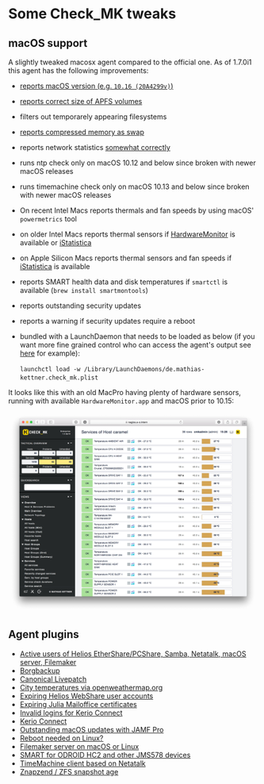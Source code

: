 # Some Check_MK tweaks

## macOS support

A slightly tweaked macosx agent compared to the official one. As of 1.7.0i1 this agent has the following improvements:

  * [reports macOS version (e.g. `10.16 (20A4299v)`)](https://github.com/ThomasKaiser/Check_MK/commit/87e7aa5c79e80441f4d6243408f9442ceb20cf51)
  * [reports correct size of APFS volumes](https://github.com/ThomasKaiser/Check_MK/commit/bed6a9f7d2fe73501aa0e242405f4c1d49b5fc8a#commitcomment-40294001)
  * filters out temporarely appearing filesystems
  * [reports compressed memory as swap](https://github.com/ThomasKaiser/Check_MK/commit/82ab22fb926e7775b5abcd78bb1cbebdcf911e74#commitcomment-34391557)
  * reports network statistics [somewhat correctly](https://github.com/ThomasKaiser/Check_MK/commit/8b080c8bf01277a5710d2022982d1942d49779b8#comments)
  * runs ntp check only on macOS 10.12 and below since broken with newer macOS releases
  * runs timemachine check only on macOS 10.13 and below since broken with newer macOS releases
  * On recent Intel Macs reports thermals and fan speeds by using macOS' `powermetrics` tool
  * on older Intel Macs reports thermal sensors if [HardwareMonitor](https://www.bresink.com/osx/HardwareMonitor.html) is available or [iStatistica](https://www.imagetasks.com/istatistica/)
  * on Apple Silicon Macs reports thermal sensors and fan speeds if [iStatistica](https://www.imagetasks.com/istatistica/) is available
  * reports SMART health data and disk temperatures if `smartctl` is available (`brew install smartmontools`)
  * reports outstanding security updates
  * reports a warning if security updates require a reboot
  * bundled with a LaunchDaemon that needs to be loaded as below (if you want more fine grained control who can access the agent's output see [here](https://github.com/ThomasKaiser/Check_MK/issues/1) for example):

    `launchctl load -w /Library/LaunchDaemons/de.mathias-kettner.check_mk.plist`

It looks like this with an old MacPro having plenty of hardware sensors, running with available `HardwareMonitor.app` and macOS prior to 10.15:

![](screenshots/thermal-sensors-macpro.png)


## Agent plugins

  * [Active users of Helios EtherShare/PCShare, Samba, Netatalk, macOS server, Filemaker](https://github.com/ThomasKaiser/Check_MK/blob/master/agents/plugins/logins)
  * [Borgbackup](https://github.com/ThomasKaiser/Check_MK/blob/master/mrpe/check-borgbackup.sh)
  * [Canonical Livepatch](https://github.com/ThomasKaiser/Check_MK/blob/master/mrpe/check-canonical-livepatch.sh)
  * [City temperatures via openweathermap.org](https://github.com/ThomasKaiser/Check_MK/blob/master/agents/plugins/city-temperatures)
  * [Expiring Helios WebShare user accounts](https://github.com/ThomasKaiser/Check_MK/blob/master/agents/plugins/webshareaccounts)
  * [Expiring Julia Mailoffice certificates](https://github.com/ThomasKaiser/Check_MK/blob/master/mrpe/check-julia-certificates.sh)
  * [Invalid logins for Kerio Connect](https://github.com/ThomasKaiser/Check_MK/blob/master/agents/plugins/monitor-invalid-kerio-logins.sh)
  * [Kerio Connect](https://github.com/ThomasKaiser/Check_MK/blob/master/agents/plugins/monitor-kerio)
  * [Outstanding macOS updates with JAMF Pro](https://github.com/ThomasKaiser/Check_MK/blob/master/agents/plugins/monitor-jss-and-macos-updates)
  * [Reboot needed on Linux?](https://github.com/ThomasKaiser/Check_MK/blob/master/mrpe/check-for-reboot.sh)
  * [Filemaker server on macOS or Linux](https://github.com/ThomasKaiser/Check_MK/blob/master/mrpe/check-filemaker-server.sh)
  * [SMART for ODROID HC2 and other JMS578 devices](https://github.com/ThomasKaiser/Check_MK/blob/master/agents/plugins/smart-odroid-hc2)
  * [TimeMachine client based on Netatalk](https://github.com/ThomasKaiser/Check_MK/blob/master/agents/timemachine_agent.linux)
  * [Znapzend / ZFS snapshot age](https://github.com/ThomasKaiser/Check_MK/blob/master/mrpe/check-znapzend-age.sh)
